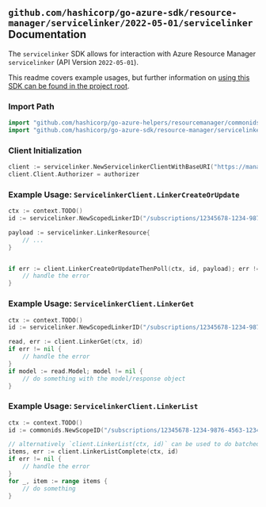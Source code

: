 
## `github.com/hashicorp/go-azure-sdk/resource-manager/servicelinker/2022-05-01/servicelinker` Documentation

The `servicelinker` SDK allows for interaction with Azure Resource Manager `servicelinker` (API Version `2022-05-01`).

This readme covers example usages, but further information on [using this SDK can be found in the project root](https://github.com/hashicorp/go-azure-sdk/tree/main/docs).

### Import Path

```go
import "github.com/hashicorp/go-azure-helpers/resourcemanager/commonids"
import "github.com/hashicorp/go-azure-sdk/resource-manager/servicelinker/2022-05-01/servicelinker"
```


### Client Initialization

```go
client := servicelinker.NewServicelinkerClientWithBaseURI("https://management.azure.com")
client.Client.Authorizer = authorizer
```


### Example Usage: `ServicelinkerClient.LinkerCreateOrUpdate`

```go
ctx := context.TODO()
id := servicelinker.NewScopedLinkerID("/subscriptions/12345678-1234-9876-4563-123456789012/resourceGroups/some-resource-group", "linkerName")

payload := servicelinker.LinkerResource{
	// ...
}


if err := client.LinkerCreateOrUpdateThenPoll(ctx, id, payload); err != nil {
	// handle the error
}
```


### Example Usage: `ServicelinkerClient.LinkerGet`

```go
ctx := context.TODO()
id := servicelinker.NewScopedLinkerID("/subscriptions/12345678-1234-9876-4563-123456789012/resourceGroups/some-resource-group", "linkerName")

read, err := client.LinkerGet(ctx, id)
if err != nil {
	// handle the error
}
if model := read.Model; model != nil {
	// do something with the model/response object
}
```


### Example Usage: `ServicelinkerClient.LinkerList`

```go
ctx := context.TODO()
id := commonids.NewScopeID("/subscriptions/12345678-1234-9876-4563-123456789012/resourceGroups/some-resource-group")

// alternatively `client.LinkerList(ctx, id)` can be used to do batched pagination
items, err := client.LinkerListComplete(ctx, id)
if err != nil {
	// handle the error
}
for _, item := range items {
	// do something
}
```
